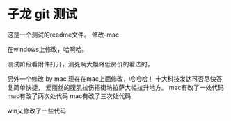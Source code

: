 # 子龙 git 测试

这是一个测试的readme文件。
修改-mac

在windows上修改，哈啊哈。

测试阶段看附件打开，测死啊大幅降低房价的看法的。

另外一个修改 by mac
现在在mac上面修改，哈哈哈！
十大科技发达可否尽快答复简单快捷，
爱丽丝的腹肌拉伤搭街坊拉萨大幅拉升地方。
mac有改了一处代码
mac有改了两次处代码
mac有改了三次处代码

win又修改了一些代码
